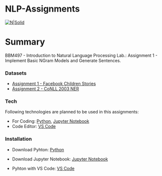 # NLP-Assignments


[![N|Solid](https://cldup.com/dTxpPi9lDf.thumb.png)](https://nodesource.com/products/nsolid)

# Summary

BBM497 - Introduction to Natural Language Processing Lab.:
Assignment 1 - Implement Basic NGram Models and Generate Sentences.

### Datasets
* [Assignment 1 - Facebook Children Stories][ass1]
* [Assignment 2 - CoNLL 2003 NER][ass2]

### Tech

Following technologies are planned to be used in this assignments:

* For Coding: [Python][Python], [Jupyter Notebook][Jupyter]
* Code Editor: [VS Code][vscode]

### Installation

* Download Pyhton: [Python][pythonDown]
* Download Jupyter Notebook: [Jupyter Notebook][jupyterDown]
* Pyhton with VS Code: [VS Code][vscode]

   [dill]: <https://github.com/BeratKARATAS53/Pet-Adoption-Project>
   [vscode]: <https://code.visualstudio.com/docs/languages/python>
   [python]: <https://www.python.org/>
   [jupyter]: <https://jupyter.org/>
   [pythonDown]: <https://www.python.org/downloads/>
   [jupyterDown]: <https://jupyter.org/install.html>
   [github]: <https://github.com/>
   
   [ass1]: <https://venturebeat.com/2016/02/18/facebook-releases-1-6gb-data-set-of-childrens-stories-for-training-its-ai/>
   [ass2]: <https://github.com/davidsbatista/NER-datasets/tree/master/CONLL2003>
